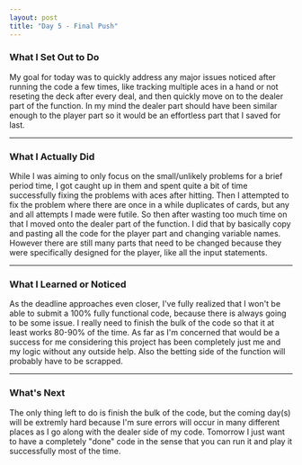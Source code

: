 ```yaml
---
layout: post
title: "Day 5 - Final Push"
---
```


### What I Set Out to Do

My goal for today was to quickly address any major issues noticed after running the code a few times, like tracking multiple aces in a
hand or not reseting the deck after every deal, and then quickly move on to the dealer part of the function. In my mind the dealer part
should have been similar enough to the player part so it would be an effortless part that I saved for last.

---

### What I Actually Did

While I was aiming to only focus on the small/unlikely problems for a brief period time, I got caught up in them and spent quite a bit of 
time successfully fixing the problems with aces after hitting. Then I attempted to fix the problem where there are once in a while
duplicates of cards, but any and all attempts I made were futile. So then after wasting too much time on that I moved onto the dealer part
of the function. I did that by basically copy and pasting all the code for the player part and changing variable names. However there are
still many parts that need to be changed because they were specifically designed for the player, like all the input statements. 

---

### What I Learned or Noticed


As the deadline approaches even closer, I've fully realized that I won't be able to submit a 100% fully functional code, because there
is always going to be some issue. I really need to finish the bulk of the code so that it at least works 80-90% of the time. As far as
I'm concerned that would be a success for me considering this project has been completely just me and my logic without any outside help.
Also the betting side of the function will probably have to be scrapped.

---

### What's Next

The only thing left to do is finish the bulk of the code, but the coming day(s) will be extremly hard because I'm sure errors will occur
in many different places as I go along with the dealer side of my code. Tomorrow I just want to have a completely "done" code in the 
sense that you can run it and play it successfully most of the time.




